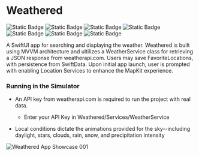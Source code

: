 # Weathered
![Static Badge](https://img.shields.io/badge/Swift-orange)
![Static Badge](https://img.shields.io/badge/SwiftUI-orange)
![Static Badge](https://img.shields.io/badge/SwiftData-orange)
![Static Badge](https://img.shields.io/badge/MapKit-green)
![Static Badge](https://img.shields.io/badge/CoreLocation-blue)
![Static Badge](https://img.shields.io/badge/WeatherAPI-gray)
![Static Badge](https://img.shields.io/badge/MVVM-gray)

A SwiftUI app for searching and displaying the weather. Weathered is built using MVVM architecture and ultilizes a WeatherService class for retrieving a JSON response from weatherapi.com. Users may save FavoriteLocations, with persistence from SwiftData. Upon initial app launch, user is prompted with enabling Location Services to enhance the MapKit experience.


### Running in the Simulator
* An API key from weatherapi.com is required to run the project with real data.
  * Enter your API Key in Weathered/Services/WeatherService

* Local conditions dictate the animations provided for the sky--including daylight, stars, clouds, rain, snow, and precipitation intensity

![‎Weathered App Showcase ‎001](https://github.com/bodhichristian/Weathered/assets/110639779/df1743ff-6440-40eb-8ac6-530859df8af8)
